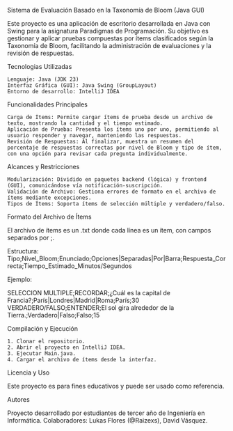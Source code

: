 Sistema de Evaluación Basado en la Taxonomía de Bloom (Java GUI)

Este proyecto es una aplicación de escritorio desarrollada en Java con Swing para la asignatura Paradigmas de Programación. Su objetivo es gestionar y aplicar pruebas compuestas por ítems clasificados según la Taxonomía de Bloom, facilitando la administración de evaluaciones y la revisión de respuestas.

Tecnologias Utilizadas

    Lenguaje: Java (JDK 23)
    Interfaz Gráfica (GUI): Java Swing (GroupLayout)
    Entorno de desarrollo: IntelliJ IDEA

Funcionalidades Principales

    Carga de Ítems: Permite cargar ítems de prueba desde un archivo de texto, mostrando la cantidad y el tiempo estimado.
    Aplicación de Prueba: Presenta los ítems uno por uno, permitiendo al usuario responder y navegar, manteniendo las respuestas.
    Revisión de Respuestas: Al finalizar, muestra un resumen del porcentaje de respuestas correctas por nivel de Bloom y tipo de ítem, con una opción para revisar cada pregunta individualmente.

Alcances y Restricciones

    Modularización: Dividido en paquetes backend (lógica) y frontend (GUI), comunicándose vía notificación-suscripción.
    Validación de Archivo: Gestiona errores de formato en el archivo de ítems mediante excepciones.
    Tipos de Ítems: Soporta ítems de selección múltiple y verdadero/falso.

Formato del Archivo de Ítems

El archivo de ítems es un .txt donde cada línea es un ítem, con campos separados por ;.

Estructura: Tipo;Nivel_Bloom;Enunciado;Opciones|Separadas|Por|Barra;Respuesta_Correcta;Tiempo_Estimado_Minutos/Segundos

Ejemplo:

SELECCION MULTIPLE;RECORDAR;¿Cuál es la capital de Francia?;París|Londres|Madrid|Roma;París;30
VERDADERO/FALSO;ENTENDER;El sol gira alrededor de la Tierra.;Verdadero|Falso;Falso;15

Compilación y Ejecución

    1. Clonar el repositorio.
    2. Abrir el proyecto en IntelliJ IDEA.
    3. Ejecutar Main.java.
    4. Cargar el archivo de ítems desde la interfaz.

Licencia y Uso

Este proyecto es para fines educativos y puede ser usado como referencia.

Autores

Proyecto desarrollado por estudiantes de tercer año de Ingeniería en Informática.
Colaboradores: Lukas Flores (@Raizexs), David Vásquez.
